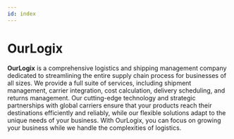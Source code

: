 ```yaml
---
id: index
---
```


# **OurLogix**

**OurLogix** is a comprehensive logistics and shipping management company dedicated to streamlining the entire supply chain process for businesses of all sizes. We provide a full suite of services, including shipment management, carrier integration, cost calculation, delivery scheduling, and returns management. Our cutting-edge technology and strategic partnerships with global carriers ensure that your products reach their destinations efficiently and reliably, while our flexible solutions adapt to the unique needs of your business. With OurLogix, you can focus on growing your business while we handle the complexities of logistics.
